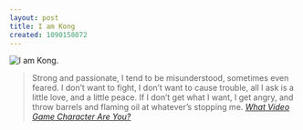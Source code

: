 ```yaml
---
layout: post
title: I am Kong
created: 1090158072
---
```

![I am Kong.][]

> Strong and passionate, I tend to be misunderstood, sometimes even
> feared. I don’t want to fight, I don’t want to cause trouble, all I
> ask is a little love, and a little peace. If I don’t get what I want,
> I get angry, and throw barrels and flaming oil at whatever’s stopping
> me. <cite>[What Video Game Character Are You?][]</cite>

  [I am Kong.]: http://quiz.ravenblack.net/videogame/9.png
  [What Video Game Character Are You?]: http://quiz.ravenblack.net/videogame.pl
